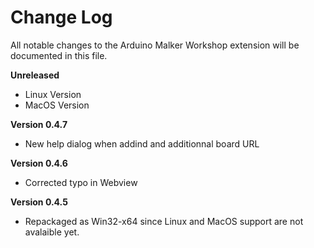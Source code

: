 # Change Log

All notable changes to the Arduino Malker Workshop extension will be documented in this file.

**Unreleased**

- Linux Version
- MacOS Version

**Version 0.4.7**
- New help dialog when addind and additionnal board URL

**Version 0.4.6**
- Corrected typo in Webview 

**Version 0.4.5**
- Repackaged as Win32-x64 since Linux and MacOS support are not avalaible yet. 

